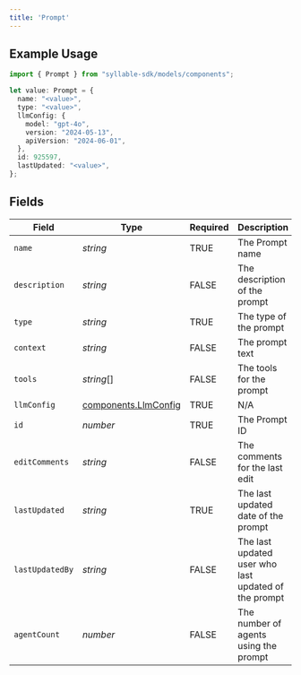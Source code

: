 ```yaml
---
title: 'Prompt'
---
```


## Example Usage

```typescript
import { Prompt } from "syllable-sdk/models/components";

let value: Prompt = {
  name: "<value>",
  type: "<value>",
  llmConfig: {
    model: "gpt-4o",
    version: "2024-05-13",
    apiVersion: "2024-06-01",
  },
  id: 925597,
  lastUpdated: "<value>",
};
```

## Fields

| Field                                                        | Type                                                         | Required                                                     | Description                                                  |
| ------------------------------------------------------------ | ------------------------------------------------------------ | ------------------------------------------------------------ | ------------------------------------------------------------ |
| `name`                                                       | *string*                                                     | TRUE                                           | The Prompt name                                              |
| `description`                                                | *string*                                                     | FALSE                                           | The description of the prompt                                |
| `type`                                                       | *string*                                                     | TRUE                                           | The type of the prompt                                       |
| `context`                                                    | *string*                                                     | FALSE                                           | The prompt text                                              |
| `tools`                                                      | *string*[]                                                   | FALSE                                           | The tools for the prompt                                     |
| `llmConfig`                                                  | [components.LlmConfig](/sdk-docs/models/components/llmconfig) | TRUE                                           | N/A                                                          |
| `id`                                                         | *number*                                                     | TRUE                                           | The Prompt ID                                                |
| `editComments`                                               | *string*                                                     | FALSE                                           | The comments for the last edit                               |
| `lastUpdated`                                                | *string*                                                     | TRUE                                           | The last updated date of the prompt                          |
| `lastUpdatedBy`                                              | *string*                                                     | FALSE                                           | The last updated user who last updated of the prompt         |
| `agentCount`                                                 | *number*                                                     | FALSE                                           | The number of agents using the prompt                        |